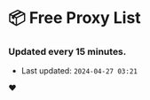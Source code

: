 # :package: Free Proxy List
### Updated every 15 minutes.

- Last updated: `2024-04-27 03:21`

:heart:
